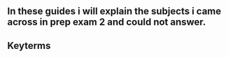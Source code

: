 ## In these guides i will explain the subjects i came across in prep exam 2 and could not answer.


## Keyterms

